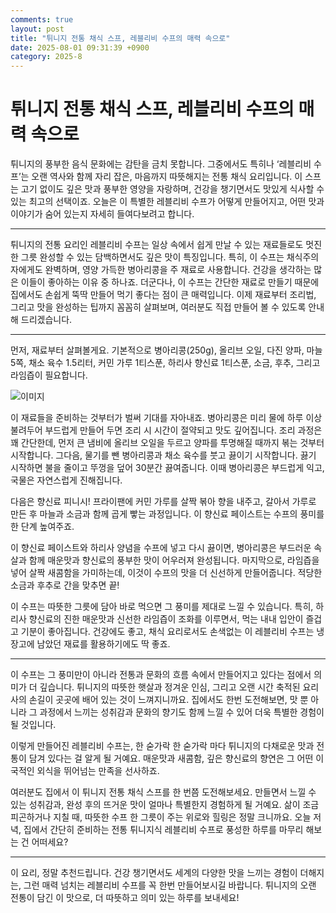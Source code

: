 ```yaml
---
comments: true
layout: post
title: "튀니지 전통 채식 스프, 레블리비 수프의 매력 속으로"
date: 2025-08-01 09:31:39 +0900
category: 2025-8
---
```


# 튀니지 전통 채식 스프, 레블리비 수프의 매력 속으로

튀니지의 풍부한 음식 문화에는 감탄을 금치 못합니다. 그중에서도 특히나 ‘레블리비 수프’는 오랜 역사와 함께 자리 잡은, 마음까지 따뜻해지는 전통 채식 요리입니다. 이 스프는 고기 없이도 깊은 맛과 풍부한 영양을 자랑하며, 건강을 챙기면서도 맛있게 식사할 수 있는 최고의 선택이죠. 오늘은 이 특별한 레블리비 수프가 어떻게 만들어지고, 어떤 맛과 이야기가 숨어 있는지 자세히 들여다보려고 합니다.

---

튀니지의 전통 요리인 레블리비 수프는 일상 속에서 쉽게 만날 수 있는 재료들로도 멋진 한 그릇 완성할 수 있는 담백하면서도 깊은 맛이 특징입니다. 특히, 이 수프는 채식주의자에게도 완벽하며, 영양 가득한 병아리콩을 주 재료로 사용합니다. 건강을 생각하는 많은 이들이 좋아하는 이유 중 하나죠. 더군다나, 이 수프는 간단한 재료로 만들기 때문에 집에서도 손쉽게 뚝딱 만들어 먹기 좋다는 점이 큰 매력입니다. 이제 재료부터 조리법, 그리고 맛을 완성하는 팁까지 꼼꼼히 살펴보며, 여러분도 직접 만들어 볼 수 있도록 안내해 드리겠습니다.

---

먼저, 재료부터 살펴볼게요. 기본적으로 병아리콩(250g), 올리브 오일, 다진 양파, 마늘 5쪽, 채소 육수 1.5리터, 커민 가루 1티스푼, 하리사 향신료 1티스푼, 소금, 후추, 그리고 라임즙이 필요합니다.

![이미지](https://www.themealdb.com/images/media/meals/x2fw9e1560460636.jpg)

이 재료들을 준비하는 것부터가 벌써 기대를 자아내죠. 병아리콩은 미리 물에 하루 이상 불려두어 부드럽게 만들어 두면 조리 시 시간이 절약되고 맛도 깊어집니다. 조리 과정은 꽤 간단한데, 먼저 큰 냄비에 올리브 오일을 두르고 양파를 투명해질 때까지 볶는 것부터 시작합니다. 그다음, 물기를 뺀 병아리콩과 채소 육수를 붓고 끓이기 시작합니다. 끓기 시작하면 불을 줄이고 뚜껑을 덮어 30분간 끓여줍니다. 이때 병아리콩은 부드럽게 익고, 국물은 자연스럽게 진해집니다.

다음은 향신료 피니시! 프라이팬에 커민 가루를 살짝 볶아 향을 내주고, 갈아서 가루로 만든 후 마늘과 소금과 함께 곱게 빻는 과정입니다. 이 향신료 페이스트는 수프의 풍미를 한 단계 높여주죠. 

이 향신료 페이스트와 하리사 양념을 수프에 넣고 다시 끓이면, 병아리콩은 부드러운 속살과 함께 매운맛과 향신료의 풍부한 맛이 어우러져 완성됩니다. 마지막으로, 라임즙을 넣어 살짝 새콤함을 가미하는데, 이것이 수프의 맛을 더 신선하게 만들어줍니다. 적당한 소금과 후추로 간을 맞추면 끝!

이 수프는 따뜻한 그릇에 담아 바로 먹으면 그 풍미를 제대로 느낄 수 있습니다. 특히, 하리사 향신료의 진한 매운맛과 신선한 라임즙이 조화를 이루면서, 먹는 내내 입안이 즐겁고 기분이 좋아집니다. 건강에도 좋고, 채식 요리로서도 손색없는 이 레블리비 수프는 냉장고에 남았던 재료를 활용하기에도 딱 좋죠.

---

이 수프는 그 풍미만이 아니라 전통과 문화의 흐름 속에서 만들어지고 있다는 점에서 의미가 더 깊습니다. 튀니지의 따뜻한 햇살과 정겨운 인심, 그리고 오랜 시간 축적된 요리사의 손길이 곳곳에 배어 있는 것이 느껴지니까요. 집에서도 한번 도전해보면, 맛 뿐 아니라 그 과정에서 느끼는 성취감과 문화의 향기도 함께 느낄 수 있어 더욱 특별한 경험이 될 것입니다.

이렇게 만들어진 레블리비 수프는, 한 숟가락 한 숟가락 마다 튀니지의 다채로운 맛과 전통이 담겨 있다는 걸 알게 될 거예요. 매운맛과 새콤함, 깊은 향신료의 향연은 그 어떤 이국적인 외식을 뛰어넘는 만족을 선사하죠.

여러분도 집에서 이 튀니지 전통 채식 스프를 한 번쯤 도전해보세요. 만들면서 느낄 수 있는 성취감과, 완성 후의 뜨거운 맛이 얼마나 특별한지 경험하게 될 거예요. 삶이 조금 피곤하거나 지칠 때, 따뜻한 수프 한 그릇이 주는 위로와 힐링은 정말 크니까요. 오늘 저녁, 집에서 간단히 준비하는 전통 튀니지식 레블리비 수프로 풍성한 하루를 마무리 해보는 건 어떠세요?

---

이 요리, 정말 추천드립니다. 건강 챙기면서도 세계의 다양한 맛을 느끼는 경험이 더해지는, 그런 매력 넘치는 레블리비 수프를 꼭 한번 만들어보시길 바랍니다. 튀니지의 오랜 전통이 담긴 이 맛으로, 더 따뜻하고 의미 있는 하루를 보내세요!